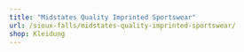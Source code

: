 ```yaml
---
title: "Midstates Quality Imprinted Sportswear"
url: /sioux-falls/midstates-quality-imprinted-sportswear/
shop: Kleidung
---
```

